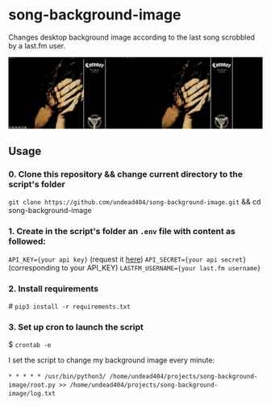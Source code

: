 # song-background-image
Changes desktop background image according to the last song scrobbled by a last.fm user.

![My screenshot](https://raw.githubusercontent.com/undead404/song-background-image/master/screenshot.png)

## Usage
### 0. Clone this repository && change current directory to the script's folder
`git clone https://github.com/undead404/song-background-image.git` && cd song-background-image

### 1. Create in the script's folder an `.env` file with content as followed:
`API_KEY={your api key}` (request it [here](https://www.last.fm/api/account/create))
`API_SECRET={your api secret}` (corresponding to your API_KEY)
`LASTFM_USERNAME={your last.fm username}`

### 2. Install requirements

\# `pip3 install -r requirements.txt`

### 3. Set up cron to launch the script

$ `crontab -e`

I set the script to change my background image every minute:

`* * * * * /usr/bin/python3/ /home/undead404/projects/song-background-image/root.py >> /home/undead404/projects/song-background-image/log.txt`